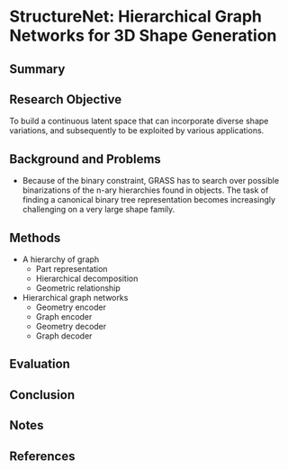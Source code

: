 # StructureNet: Hierarchical Graph Networks for 3D Shape Generation

## Summary

## Research Objective
To build a continuous latent space that can incorporate diverse shape variations, and subsequently to be exploited by various applications.
## Background and Problems
- Because of the binary constraint, GRASS has to search over possible binarizations of the n-ary hierarchies found in objects. The task of finding a canonical binary tree representation becomes increasingly challenging on a very large shape family.
## Methods
- A hierarchy of graph
	- Part representation
	- Hierarchical decomposition
	- Geometric relationship
- Hierarchical graph networks
	- Geometry encoder
	- Graph encoder
	- Geometry decoder
	- Graph decoder
## Evaluation

## Conclusion

## Notes

## References
<!--stackedit_data:
eyJoaXN0b3J5IjpbLTcwNjI2NTMzMV19
-->